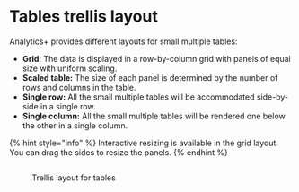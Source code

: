 # Tables trellis layout

Analytics+ provides different layouts for small multiple tables:

* **Grid**: The data is displayed in a row-by-column grid with panels of equal size with uniform scaling.
* **Scaled table:** The size of each panel is determined by the number of rows and columns in the table.
* **Single row:** All the small multiple tables will be accommodated side-by-side in a single row.
* **Single column:** All the small multiple tables will be rendered one below the other in a single column.

{% hint style="info" %}
Interactive resizing is available in the grid layout. You can drag the sides to resize the panels.
{% endhint %}

<figure><img src="../../.gitbook/assets/Untitled Project (69).gif" alt=""><figcaption><p>Trellis layout for tables</p></figcaption></figure>

